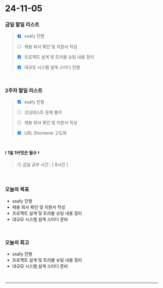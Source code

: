 # 24-11-05

### 금일 할일 리스트

> - [x] ssafy 진행
>
> - [ ] 채용 회사 확인 및 지원서 작성
>
> - [x] 프로젝트 설계 및 트러블 슈팅 내용 정리
>
> - [x] 대규모 시스템 설계 스터디 진행

<br/>

### 2주차 할일 리스트

> - [x] ssafy 진행
>
> - [ ] 코딩테스트 문제 풀이
>
> - [ ] 채용 회사 확인 및 지원서 작성
>
> - [x] URL Shortener 고도화

<br/>

❗ **1일 1커밋은 필수** ❗

> 🕒 금일 공부 시간 : [ 8시간 ]

<br/>

### 오늘의 목표

- ssafy 진행
- 채용 회사 확인 및 지원서 작성
- 프로젝트 설계 및 트러블 슈팅 내용 정리
- 대규모 시스템 설계 스터디 준비

<br>

### 오늘의 회고

- ssafy 진행
- 프로젝트 설계 및 트러블 슈팅 내용 정리
- 대규모 시스템 설계 스터디 준비

<br/>

---
